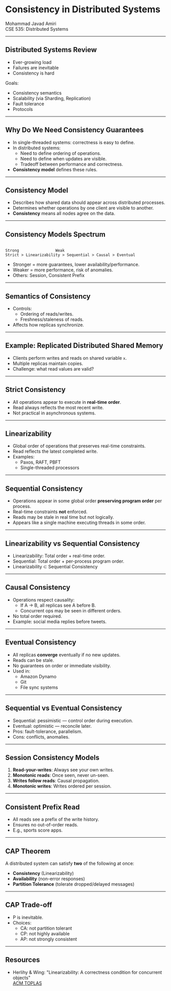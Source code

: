 # Consistency in Distributed Systems

Mohammad Javad Amiri  
CSE 535: Distributed Systems

---

## Distributed Systems Review

- Ever-growing load  
- Failures are inevitable  
- Consistency is hard  

Goals:
- Consistency semantics  
- Scalability (via Sharding, Replication)  
- Fault tolerance  
- Protocols  

---

## Why Do We Need Consistency Guarantees

- In single-threaded systems: correctness is easy to define.
- In distributed systems:
  - Need to define ordering of operations.
  - Need to define when updates are visible.
  - Tradeoff between performance and correctness.
- **Consistency model** defines these rules.

---

## Consistency Model

- Describes how shared data should appear across distributed processes.
- Determines whether operations by one client are visible to another.
- **Consistency** means all nodes agree on the data.

---

## Consistency Models Spectrum

```

Strong                Weak
Strict > Linearizability > Sequential > Causal > Eventual

```

- Stronger = more guarantees, lower availability/performance.
- Weaker = more performance, risk of anomalies.
- Others: Session, Consistent Prefix

---

## Semantics of Consistency

- Controls:
  - Ordering of reads/writes.
  - Freshness/staleness of reads.
- Affects how replicas synchronize.

---

## Example: Replicated Distributed Shared Memory

- Clients perform writes and reads on shared variable `x`.
- Multiple replicas maintain copies.
- Challenge: what read values are valid?

---

## Strict Consistency

- All operations appear to execute in **real-time order**.
- Read always reflects the most recent write.
- Not practical in asynchronous systems.

---

## Linearizability

- Global order of operations that preserves real-time constraints.
- Read reflects the latest completed write.
- Examples:
  - Paxos, RAFT, PBFT
  - Single-threaded processors

---

## Sequential Consistency

- Operations appear in some global order **preserving program order** per process.
- Real-time constraints **not** enforced.
- Reads may be stale in real time but not logically.
- Appears like a single machine executing threads in some order.

---

## Linearizability vs Sequential Consistency

- Linearizability: Total order + real-time order.
- Sequential: Total order + per-process program order.
- Linearizability ⊂ Sequential Consistency

---

## Causal Consistency

- Operations respect causality:
  - If A → B, all replicas see A before B.
  - Concurrent ops may be seen in different orders.
- No total order required.
- Example: social media replies before tweets.

---

## Eventual Consistency

- All replicas **converge** eventually if no new updates.
- Reads can be stale.
- No guarantees on order or immediate visibility.
- Used in:
  - Amazon Dynamo
  - Git
  - File sync systems

---

## Sequential vs Eventual Consistency

- Sequential: pessimistic — control order during execution.
- Eventual: optimistic — reconcile later.
- Pros: fault-tolerance, parallelism.
- Cons: conflicts, anomalies.

---

## Session Consistency Models

1. **Read-your-writes**: Always see your own writes.
2. **Monotonic reads**: Once seen, never un-seen.
3. **Writes follow reads**: Causal propagation.
4. **Monotonic writes**: Writes ordered per session.

---

## Consistent Prefix Read

- All reads see a prefix of the write history.
- Ensures no out-of-order reads.
- E.g., sports score apps.

---

## CAP Theorem

A distributed system can satisfy **two** of the following at once:

- **Consistency** (Linearizability)
- **Availability** (non-error responses)
- **Partition Tolerance** (tolerate dropped/delayed messages)

---

## CAP Trade-off

- P is inevitable.
- Choices:
  - CA: not partition tolerant
  - CP: not highly available
  - AP: not strongly consistent

---

## Resources

- Herlihy & Wing: "Linearizability: A correctness condition for concurrent objects"  
  [ACM TOPLAS](https://dl.acm.org/doi/abs/10.1145/78969.78972)
```
